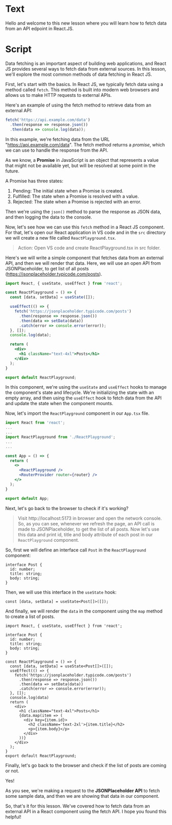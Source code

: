 # Text
Hello and welcome to this new lesson where you will learn how to fetch data from an API edpoint in React.JS.

# Script
Data fetching is an important aspect of building web applications, and React JS provides several ways to fetch data from external sources. In this lesson, we'll explore the most common methods of data fetching in React JS.

First, let's start with the basics. In React JS, we typically fetch data using a method called `fetch`. This method is built into modern web browsers and allows us to make HTTP requests to external APIs.

Here's an example of using the fetch method to retrieve data from an external API:

```javascript
fetch('https://api.example.com/data')
  .then(response => response.json())
  .then(data => console.log(data));
```
In this example, we're fetching data from the URL "https://api.example.com/data". The fetch method returns a *promise*, which we can use to handle the response from the API. 

As we know, a **Promise** in JavaScript is an object that represents a value that might not be available yet, but will be resolved at some point in the future.

A Promise has three states:
1. Pending: The initial state when a Promise is created.
2. Fulfilled: The state when a Promise is resolved with a value.
3. Rejected: The state when a Promise is rejected with an error.

Then we're using the `json()` method to parse the response as JSON data, and then logging the data to the console.

Now, let's see how we can use this `fetch` method in a React JS component. 
For that, let's open our React application in VS code and in the `src` directory we will create a new file called `ReactPlayground.tsx`. 
> Action: Open VS code and create ReactPlayground.tsx in src folder.

Here's we will write a simple component that fetches data from an external API, and then we will render that data. Here, we will use an open API from JSONPlaceholder, to get list of all posts (https://jsonplaceholder.typicode.com/posts).

```jsx
import React, { useState, useEffect } from 'react';

const ReactPlayground = () => {
  const [data, setData] = useState([]);

  useEffect(() => {
    fetch('https://jsonplaceholder.typicode.com/posts')
      .then(response => response.json())
      .then(data => setData(data))
      .catch(error => console.error(error));
  }, []);
  console.log(data);

  return (
    <div>
      <h1 className="text-4xl">Posts</h1>
    </div>
  );
}

export default ReactPlayground;
```
In this component, we're using the `useState` and `useEffect` hooks to manage the component's state and lifecycle. We're initializing the state with an empty array, and then using the `useEffect` hook to fetch data from the API and update the state when the component mounts.

Now, let's import the `ReactPlayground` component in our `App.tsx` file. 
```jsx
import React from 'react';
...
...
import ReactPlayground from './ReactPlayground';
...
...

const App = () => {
  return (
    <>
      <ReactPlayground />
      <RouterProvider router={router} />
    </>
  );
}

export default App;
```

Next, let's go back to the browser to check if it's working?

> Visit http://localhost:5173 in browser and open the network console.
So, as you can see, whenever we refresh the page, an API call is made to JSONPlaceholder, to get the list of all posts. Now let's use this data and print id, title and body attribute of each post in our `ReactPlayground` component.

So, first we will define an interface call `Post` in the `ReactPlayground` component:
```tsx
interface Post {
  id: number;
  title: string;
  body: string;
}
```
Then, we will use this interface in the `useState` hook:
```tsx
const [data, setData] = useState<Post[]>([]);
```

And finally, we will render the `data` in the component using the `map` method to create a list of posts.
```tsx
import React, { useState, useEffect } from 'react';

interface Post {
  id: number;
  title: string;
  body: string;
}

const ReactPlayground = () => {
  const [data, setData] = useState<Post[]>([]);
  useEffect(() => {
    fetch('https://jsonplaceholder.typicode.com/posts')
      .then(response => response.json())
      .then(data => setData(data))
      .catch(error => console.error(error));
  }, []);
  console.log(data)
  return (
    <div>
      <h1 className="text-4xl">Posts</h1>
      {data.map(item => (
        <div key={item.id}>
          <h2 className='text-2xl'>{item.title}</h2>
          <p>{item.body}</p>
        </div>
      ))}
    </div>
  );
}
export default ReactPlayground;
```
Finally, let's go back to the browser and check if the list of posts are coming or not.

Yes!

As you see, we're making a request to the **JSONPlaceholder API** to fetch some sample data, and then we are showing that data in our component.

So, that's it for this lesson. We've covered how to fetch data from an external API in a React component using the fetch API. I hope you found this helpful! 
